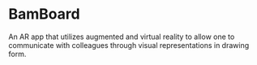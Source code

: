 # BamBoard
An AR app that utilizes augmented and virtual reality to allow one to communicate with colleagues through visual representations in drawing form.
